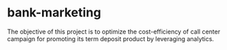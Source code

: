 # bank-marketing
The objective of this project is to optimize the cost-efficiency of call center campaign for promoting its term deposit product by leveraging analytics.
